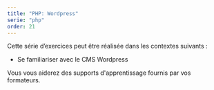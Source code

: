 ```yaml
---
title: "PHP: Wordpress"
serie: "php"
order: 21
---
```


Cette série d’exercices peut être réalisée dans les contextes suivants :

- Se familiariser avec le CMS Wordpress

Vous vous aiderez des supports d'apprentissage fournis par vos formateurs.

